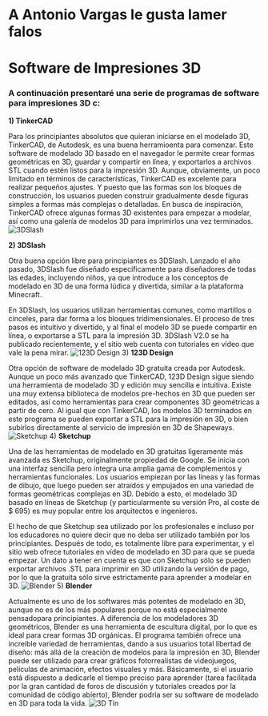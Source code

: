 # A Antonio Vargas le gusta lamer falos
# Software de Impresiones 3D
### A continuación presentaré una serie de programas de software para impresiones 3D c:
**1) TinkerCAD**

Para los principiantes absolutos que quieran iniciarse en el modelado 3D, TinkerCAD, de Autodesk, es una buena herramioenta para comenzar. Este software de modelado 3D basado en el navegador le permite crear formas geométricas en 3D, guardar y compartir en línea, y exportarlos a archivos STL cuando estén listos para la impresión 3D. Aunque, obviamente, un poco limitado en términos de características, TinkerCAD es excelente para realizar pequeños ajustes. Y puesto que las formas son los bloques de construcción, los usuarios pueden construir gradualmente desde figuras simples a formas más complejas o detalladas. En busca de inspiración, TinkerCAD ofrece algunas formas 3D existentes para empezar a modelar, así como una galería de modelos 3D para imprimirlos una vez terminados.
![3DSlash](http://imprimalia3d.com/sites/default/files/resources/top-10-free-3d-modeling-software-tools-3d-printing2.jpg)

**2) 3DSlash**

Otra buena opción libre para principiantes es 3DSlash. Lanzado el año pasado, 3DSlash fue diseñado específicamente para diseñadores de todas las edades, incluyendo niños, ya que introduce a los conceptos de modelado en 3D de una forma lúdica y divertida, similar a la plataforma Minecraft.

En 3DSlash, los usuarios utilizan herramientas comunes, como martillos o cinceles, para dar forma a los bloques tridimensionales. El proceso de tres pasos es intuitivo y divertido, y al final el modelo 3D se puede compartir en línea, o exportarse a STL para la impresión 3D. 3DSlash V2.0 se ha publicado recientemente, y el sitio web cuenta con tutoriales en vídeo que vale la pena mirar.
![123D Design](http://imprimalia3d.com/sites/default/files/resources/CdM3lHDUEAAWDdr.jpg)
3)  **123D Design**

Otra opción de software de modelado 3D gratuita creada por Autodesk. Aunque un poco más avanzado que TinkerCAD, 123D Design sigue siendo una herramienta de modelado 3D y edición muy sencilla e intuitiva. Existe una muy extensa biblioteca de modelos pre-hechos en 3D que pueden ser editados, así como herramientas para crear componentes 3D geométricas a partir de cero. Al igual que con TinkerCAD, los modelos 3D terminados en este programa se pueden exportar a STL para la impresión en 3D, o bien subirlos directamente al servicio de impresión en 3D de Shapeways.
![Sketchup](http://imprimalia3d.com/sites/default/files/resources/slide1_0.png)
4)  **Sketchup**

Una de las herramientas de modelado en 3D gratuitas ligeramente más avanzada es Sketchup, originalmente propiedad de Google. Se inicia con una interfaz sencilla pero integra una amplia gama de complementos y herramientas funcionales. Los usuarios empiezan por las líneas y las formas de dibujo, que luego pueden ser atraídos y empujados en una variedad de formas geométricas complejas en 3D. Debido a esto, el modelado 3D basado en líneas de Sketchup (y particularmente su versión Pro, al coste de $ 695) es muy popular entre los arquitectos e ingenieros.

El hecho de que Sketchup sea utilizado por los profesionales e incluso por los educadores no quiere decir que no deba ser utilizado también por los principiantes. Después de todo, es totalmente libre para experimentar, y el sitio web ofrece tutoriales en vídeo de modelado en 3D para que se pueda empezar. Un dato a tener en cuenta es que con Sketchup sólo se pueden exportar archivos .STL para imprimir en 3D utilizando la versión de pago, por lo que la gratuita sólo sirve estrictamente para aprender a modelar en 3D.
![Blender](http://imprimalia3d.com/sites/default/files/resources/top-10-free-3d-modeling-software-tools-3d-printing5.jpg)
5)  **Blender**

Actualmente es uno de los softwares más potentes de modelado en 3D, aunque no es de los más populares porque no está especialmente pensadopara principiantes. A diferencia de los modeladores 3D geométricos, Blender es una herramienta de escultura digital, por lo que es ideal para crear formas 3D orgánicas. El programa también ofrece una increíble variedad de herramientas, dando a sus usuarios total libertad de diseño: más allá de la creación de modelos para la impresión en 3D, Blender puede ser utilizado para crear gráficos fotorrealistas de videojuegos, películas de animación, efectos visuales y más. Básicamente, si el usuario está dispuesto a dedicarle el tiempo preciso para aprender (tarea facilitada por la gran cantidad de foros de discusión y tutoriales creados por la comunidad de código abierto), Blender podría ser su software de modelado en 3D para toda la vida.
![3D Tin](http://imprimalia3d.com/sites/default/files/resources/f3a6506f-23de-403d-b801-e8b13cec9b27.jpg)

